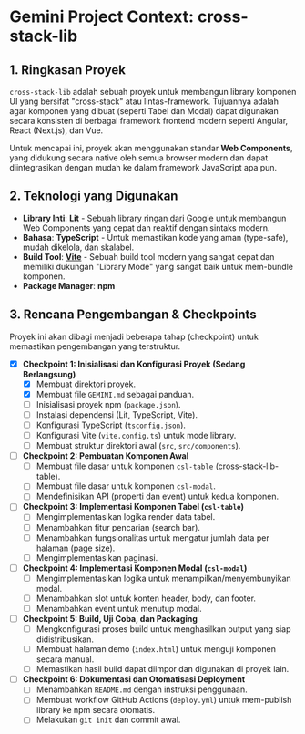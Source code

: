 # Gemini Project Context: cross-stack-lib

## 1. Ringkasan Proyek

`cross-stack-lib` adalah sebuah proyek untuk membangun library komponen UI yang bersifat "cross-stack" atau lintas-framework. Tujuannya adalah agar komponen yang dibuat (seperti Tabel dan Modal) dapat digunakan secara konsisten di berbagai framework frontend modern seperti Angular, React (Next.js), dan Vue.

Untuk mencapai ini, proyek akan menggunakan standar **Web Components**, yang didukung secara native oleh semua browser modern dan dapat diintegrasikan dengan mudah ke dalam framework JavaScript apa pun.

## 2. Teknologi yang Digunakan

- **Library Inti**: [**Lit**](https://lit.dev/) - Sebuah library ringan dari Google untuk membangun Web Components yang cepat dan reaktif dengan sintaks modern.
- **Bahasa**: **TypeScript** - Untuk memastikan kode yang aman (type-safe), mudah dikelola, dan skalabel.
- **Build Tool**: [**Vite**](https://vitejs.dev/) - Sebuah build tool modern yang sangat cepat dan memiliki dukungan "Library Mode" yang sangat baik untuk mem-bundle komponen.
- **Package Manager**: **npm**

## 3. Rencana Pengembangan & Checkpoints

Proyek ini akan dibagi menjadi beberapa tahap (checkpoint) untuk memastikan pengembangan yang terstruktur.

-   [x] **Checkpoint 1: Inisialisasi dan Konfigurasi Proyek (Sedang Berlangsung)**
    -   [x] Membuat direktori proyek.
    -   [x] Membuat file `GEMINI.md` sebagai panduan.
    -   [ ] Inisialisasi proyek npm (`package.json`).
    -   [ ] Instalasi dependensi (Lit, TypeScript, Vite).
    -   [ ] Konfigurasi TypeScript (`tsconfig.json`).
    -   [ ] Konfigurasi Vite (`vite.config.ts`) untuk mode library.
    -   [ ] Membuat struktur direktori awal (`src`, `src/components`).

-   [ ] **Checkpoint 2: Pembuatan Komponen Awal**
    -   [ ] Membuat file dasar untuk komponen `csl-table` (cross-stack-lib-table).
    -   [ ] Membuat file dasar untuk komponen `csl-modal`.
    -   [ ] Mendefinisikan API (properti dan event) untuk kedua komponen.

-   [ ] **Checkpoint 3: Implementasi Komponen Tabel (`csl-table`)**
    -   [ ] Mengimplementasikan logika render data tabel.
    -   [ ] Menambahkan fitur pencarian (search bar).
    -   [ ] Menambahkan fungsionalitas untuk mengatur jumlah data per halaman (page size).
    -   [ ] Mengimplementasikan paginasi.

-   [ ] **Checkpoint 4: Implementasi Komponen Modal (`csl-modal`)**
    -   [ ] Mengimplementasikan logika untuk menampilkan/menyembunyikan modal.
    -   [ ] Menambahkan slot untuk konten header, body, dan footer.
    -   [ ] Menambahkan event untuk menutup modal.

-   [ ] **Checkpoint 5: Build, Uji Coba, dan Packaging**
    -   [ ] Mengkonfigurasi proses build untuk menghasilkan output yang siap didistribusikan.
    -   [ ] Membuat halaman demo (`index.html`) untuk menguji komponen secara manual.
    -   [ ] Memastikan hasil build dapat diimpor dan digunakan di proyek lain.

-   [ ] **Checkpoint 6: Dokumentasi dan Otomatisasi Deployment**
    -   [ ] Menambahkan `README.md` dengan instruksi penggunaan.
    -   [ ] Membuat workflow GitHub Actions (`deploy.yml`) untuk mem-publish library ke npm secara otomatis.
    -   [ ] Melakukan `git init` dan commit awal.
